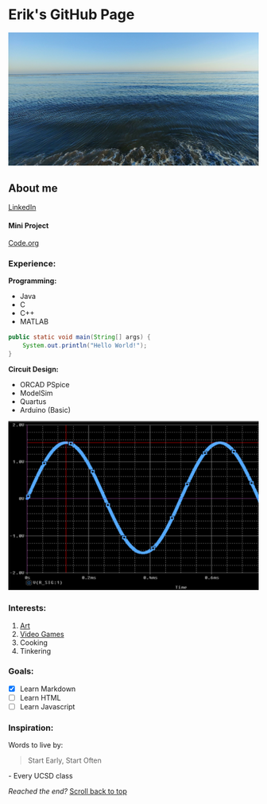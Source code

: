 # Erik's GitHub Page #
![Banner](/site_images/Banner.jpg)

## About me
[LinkedIn](https://www.linkedin.com/in/erik-cisneros-arellano-78780b189/)

#### Mini Project
[Code.org](https://studio.code.org/projects/applab/nyiF4BtAKMCOqI3x6SmgbOqc1nDrxyNaPMpvoY6infY)

### Experience:
**Programming:**
- Java
- C
- C++
- MATLAB

```java
public static void main(String[] args) {
    System.out.println("Hello World!");
}
```

**Circuit Design:**
- ORCAD PSpice
- ModelSim
- Quartus
- Arduino (Basic)

![Circuit Image](/site_images/CircuitDesign.png)

### Interests:
1. [Art](/Art.md)
2. [Video Games](/VGames.md)
3. Cooking
4. Tinkering

### Goals:
- [x] Learn Markdown
- [ ] Learn HTML
- [ ] Learn Javascript

### Inspiration:
Words to live by:
> Start Early, Start Often

\- Every UCSD class


*Reached the end?*
[Scroll back to top](#eriks-github-page)